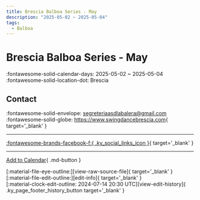 ```yaml
---
title: Brescia Balboa Series - May
description: "2025-05-02 ~ 2025-05-04"
tags:
  - Balboa
---
```


# Brescia Balboa Series - May 

:fontawesome-solid-calendar-days: 2025-05-02 ~ 2025-05-04  
:fontawesome-solid-location-dot: Brescia  

## Contact

:fontawesome-solid-envelope: <segreteriaasdlabalera@gmail.com>  
:fontawesome-solid-globe: <https://www.swingdancebrescia.com>{ target='_blank' }  

---

 [:fontawesome-brands-facebook-f:{ .ky_social_links_icon }](https://www.facebook.com/ASDLaBalera){ target='_blank' }

---

[Add to Calendar](https://swing.news/ics/en/2025/it_IT/brescia-balboa-series-may-2025.ics){ .md-button }

<div class="ky_page_footer" markdown>
<div class="ky_page_footer_trailing" markdown="span">
[:material-file-eye-outline:][view-raw-source-file]{ target='_blank' }
[:material-file-edit-outline:][edit-info]{ target='_blank' }
</div>
<div class="ky_page_footer_leading" markdown="span">
[:material-clock-edit-outline: 2024-07-14 20:30 UTC][view-edit-history]{ .ky_page_footer_history_button target='_blank' }
</div>
</div>

[view-raw-source-file]: https://github.com/swingdance/events/blob/main/2025/it_IT/brescia-balboa-series-may-2025.json "View Raw Source File"
[edit-info]: https://github.com/swingdance/events/issues/new?assignees=&labels=update+event&projects=&template=03-update_entity.yml&title=%5B2025%2Fit_IT%5D%20Brescia%20Balboa%20Series%20-%20May&region=it_IT&year=2025&id=brescia-balboa-series-may-2025&name=Brescia%20Balboa%20Series%20-%20May&org_id= "Edit Info"

[view-edit-history]: https://github.com/swingdance/events/commits/main/2025/it_IT/brescia-balboa-series-may-2025.json "View Edit History"
